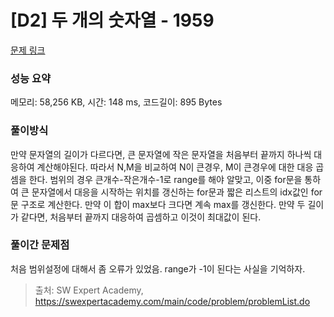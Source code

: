 # [D2] 두 개의 숫자열 - 1959 

[문제 링크](https://swexpertacademy.com/main/code/problem/problemDetail.do?contestProbId=AV5PpoFaAS4DFAUq) 

### 성능 요약

메모리: 58,256 KB, 시간: 148 ms, 코드길이: 895 Bytes

### 풀이방식
만약 문자열의 길이가 다르다면, 큰 문자열에 작은 문자열을 처음부터 끝까지 하나씩 대응하여 계산해야된다.
따라서 N,M을 비교하여 N이 큰경우, M이 큰경우에 대한 대응 곱셈을 한다.
범위의 경우 큰개수-작은개수-1로 range를 해야 알맞고, 이중 for문을 통하여 큰 문자열에서 대응을 시작하는 위치를 갱신하는 for문과 짧은 리스트의 idx값인 for문 구조로 계산한다. 만약 이 합이 max보다 크다면 계속 max를 갱신한다. 
만약 두 길이가 같다면, 처음부터 끝까지 대응하여 곱셈하고 이것이 최대값이 된다.

### 풀이간 문제점
처음 범위설정에 대해서 좀 오류가 있었음. range가 -1이 된다는 사실을 기억하자.



> 출처: SW Expert Academy, https://swexpertacademy.com/main/code/problem/problemList.do
